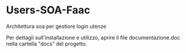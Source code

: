 # Users-SOA-Faac
Architettura soa per gestiore login utenze

Per dettagli sull'installazione e utilizzo, aprire il file documentazione.doc nella cartella "docs" del progetto.
